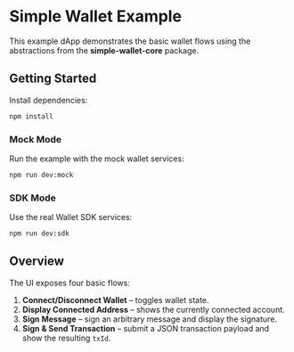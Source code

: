 # Simple Wallet Example

This example dApp demonstrates the basic wallet flows using the abstractions from the **simple-wallet-core** package.

## Getting Started

Install dependencies:

```bash
npm install
```

### Mock Mode

Run the example with the mock wallet services:

```bash
npm run dev:mock
```

### SDK Mode

Use the real Wallet SDK services:

```bash
npm run dev:sdk
```

## Overview

The UI exposes four basic flows:

1. **Connect/Disconnect Wallet** – toggles wallet state.
2. **Display Connected Address** – shows the currently connected account.
3. **Sign Message** – sign an arbitrary message and display the signature.
4. **Sign & Send Transaction** – submit a JSON transaction payload and show the resulting `txId`.
